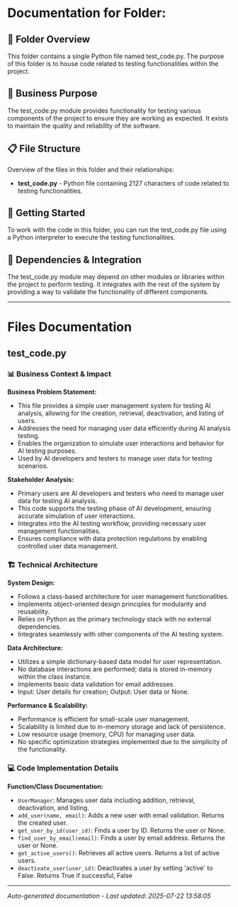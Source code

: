 # Documentation for Folder: 

## 📁 Folder Overview
This folder contains a single Python file named test_code.py. The purpose of this folder is to house code related to testing functionalities within the project.

## 🎯 Business Purpose
The test_code.py module provides functionality for testing various components of the project to ensure they are working as expected. It exists to maintain the quality and reliability of the software.

## 📋 File Structure
Overview of the files in this folder and their relationships:

- **test_code.py** - Python file containing 2127 characters of code related to testing functionalities.

## 🚀 Getting Started
To work with the code in this folder, you can run the test_code.py file using a Python interpreter to execute the testing functionalities.

## 🔗 Dependencies & Integration
The test_code.py module may depend on other modules or libraries within the project to perform testing. It integrates with the rest of the system by providing a way to validate the functionality of different components.

---

# Files Documentation

## test_code.py

### 📊 Business Context & Impact
**Business Problem Statement:**
- This file provides a simple user management system for testing AI analysis, allowing for the creation, retrieval, deactivation, and listing of users.
- Addresses the need for managing user data efficiently during AI analysis testing.
- Enables the organization to simulate user interactions and behavior for AI testing purposes.
- Used by AI developers and testers to manage user data for testing scenarios.

**Stakeholder Analysis:**
- Primary users are AI developers and testers who need to manage user data for testing AI analysis.
- This code supports the testing phase of AI development, ensuring accurate simulation of user interactions.
- Integrates into the AI testing workflow, providing necessary user management functionalities.
- Ensures compliance with data protection regulations by enabling controlled user data management.

### 🏗️ Technical Architecture  
**System Design:**
- Follows a class-based architecture for user management functionalities.
- Implements object-oriented design principles for modularity and reusability.
- Relies on Python as the primary technology stack with no external dependencies.
- Integrates seamlessly with other components of the AI testing system.

**Data Architecture:**
- Utilizes a simple dictionary-based data model for user representation.
- No database interactions are performed; data is stored in-memory within the class instance.
- Implements basic data validation for email addresses.
- Input: User details for creation; Output: User data or None.

**Performance & Scalability:**
- Performance is efficient for small-scale user management.
- Scalability is limited due to in-memory storage and lack of persistence.
- Low resource usage (memory, CPU) for managing user data.
- No specific optimization strategies implemented due to the simplicity of the functionality.

### 💻 Code Implementation Details
**Function/Class Documentation:**
- `UserManager`: Manages user data including addition, retrieval, deactivation, and listing.
- `add_user(name, email)`: Adds a new user with email validation. Returns the created user.
- `get_user_by_id(user_id)`: Finds a user by ID. Returns the user or None.
- `find_user_by_email(email)`: Finds a user by email address. Returns the user or None.
- `get_active_users()`: Retrieves all active users. Returns a list of active users.
- `deactivate_user(user_id)`: Deactivates a user by setting 'active' to False. Returns True if successful, False

---
*Auto-generated documentation - Last updated: 2025-07-22 13:58:05*
